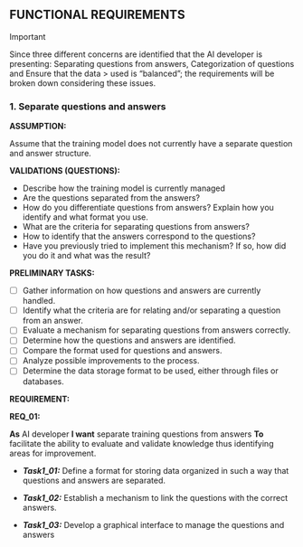 ## FUNCTIONAL REQUIREMENTS

> [!IMPORTANT]
> Since three different concerns are identified that the AI developer is presenting: Separating questions from answers, Categorization of questions and Ensure that the data > used is “balanced”; the requirements will be broken down considering these issues.

### 1. Separate questions and answers

**ASSUMPTION:**

Assume that the training model does not currently have a separate question and answer structure.

**VALIDATIONS (QUESTIONS):**
-	Describe how the training model is currently managed
-	Are the questions separated from the answers?
-	How do you differentiate questions from answers? Explain how you identify and what format you use.
-	What are the criteria for separating questions from answers?
-	How to identify that the answers correspond to the questions?
-	Have you previously tried to implement this mechanism? If so, how did you do it and what was the result?

**PRELIMINARY TASKS:**
- [ ] Gather information on how questions and answers are currently handled.
- [ ] Identify what the criteria are for relating and/or separating a question from an answer.
- [ ] Evaluate a mechanism for separating questions from answers correctly.
- [ ] Determine how the questions and answers are identified.
- [ ] Compare the format used for questions and answers.
- [ ] Analyze possible improvements to the process.
- [ ] Determine the data storage format to be used, either through files or databases.

**REQUIREMENT:**

**REQ_01:** 

**As** AI developer
**I want** separate training questions from answers
**To** facilitate the ability to evaluate and validate knowledge thus identifying areas for improvement.

- **_Task1_01:_** Define a format for storing data organized in such a way that questions and answers are separated.

- **_Task1_02:_** Establish a mechanism to link the questions with the correct answers.

- **_Task1_03:_** Develop a graphical interface to manage the questions and answers
